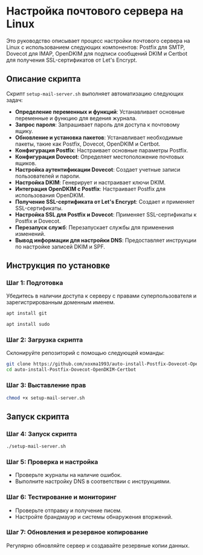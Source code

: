 # Настройка почтового сервера на Linux

Это руководство описывает процесс настройки почтового сервера на Linux с использованием следующих компонентов: Postfix для SMTP, Dovecot для IMAP, OpenDKIM для подписи сообщений DKIM и Certbot для получения SSL-сертификатов от Let's Encrypt.

## Описание скрипта

Скрипт `setup-mail-server.sh` выполняет автоматизацию следующих задач:

- **Определение переменных и функций**: Устанавливает основные переменные и функцию для ведения журнала.
- **Запрос пароля**: Запрашивает пароль для доступа к почтовому ящику.
- **Обновление и установка пакетов**: Устанавливает необходимые пакеты, такие как Postfix, Dovecot, OpenDKIM и Certbot.
- **Конфигурация Postfix**: Настраивает основные параметры Postfix.
- **Конфигурация Dovecot**: Определяет местоположение почтовых ящиков.
- **Настройка аутентификации Dovecot**: Создает учетные записи пользователей и пароли.
- **Настройка DKIM**: Генерирует и настраивает ключи DKIM.
- **Интеграция OpenDKIM с Postfix**: Настраивает Postfix для использования OpenDKIM.
- **Получение SSL-сертификата от Let's Encrypt**: Создает и применяет SSL-сертификаты.
- **Настройка SSL для Postfix и Dovecot**: Применяет SSL-сертификаты к Postfix и Dovecot.
- **Перезапуск служб**: Перезапускает службы для применения изменений.
- **Вывод информации для настройки DNS**: Предоставляет инструкции по настройке записей DKIM и SPF.




## Инструкция по установке


### Шаг 1: Подготовка

Убедитесь в наличии доступа к серверу с правами суперпользователя и зарегистрированным доменным именем.
```bash
apt install git
```
```bash
apt install sudo
```
### Шаг 2: Загрузка скрипта

Склонируйте репозиторий с помощью следующей команды:

```bash
git clone https://github.com/xoxma1993/auto-install-Postfix-Dovecot-OpenDKIM-Certbot.git
cd auto-install-Postfix-Dovecot-OpenDKIM-Certbot
```

### Шаг 3: Выставление прав

```bash
chmod +x setup-mail-server.sh
```

## Запуск скрипта

### Шаг 4: Запуск скрипта

```bash
./setup-mail-server.sh
```

### Шаг 5: Проверка и настройка

- Проверьте журналы на наличие ошибок.
- Выполните настройку DNS в соответствии с инструкциями.

### Шаг 6: Тестирование и мониторинг

- Проверьте отправку и получение писем.
- Настройте брандмауэр и системы обнаружения вторжений.

### Шаг 7: Обновления и резервное копирование

Регулярно обновляйте сервер и создавайте резервные копии данных.